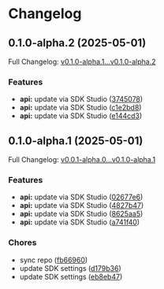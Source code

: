 # Changelog

## 0.1.0-alpha.2 (2025-05-01)

Full Changelog: [v0.1.0-alpha.1...v0.1.0-alpha.2](https://github.com/postgrid/postgrid-node/compare/v0.1.0-alpha.1...v0.1.0-alpha.2)

### Features

* **api:** update via SDK Studio ([3745078](https://github.com/postgrid/postgrid-node/commit/3745078a44541176ddfc903de912d43c13b0a4ab))
* **api:** update via SDK Studio ([c1e2bd8](https://github.com/postgrid/postgrid-node/commit/c1e2bd8d18e94f74fc35ca456b6ef231943c78e9))
* **api:** update via SDK Studio ([e144cd3](https://github.com/postgrid/postgrid-node/commit/e144cd3dc698aa550261d1b9e57d17262957e8fa))

## 0.1.0-alpha.1 (2025-05-01)

Full Changelog: [v0.0.1-alpha.0...v0.1.0-alpha.1](https://github.com/postgrid/postgrid-node/compare/v0.0.1-alpha.0...v0.1.0-alpha.1)

### Features

* **api:** update via SDK Studio ([02677e6](https://github.com/postgrid/postgrid-node/commit/02677e6f7c7a288cd737e468c008b9e46d6b6432))
* **api:** update via SDK Studio ([4827b47](https://github.com/postgrid/postgrid-node/commit/4827b4756afe280355694410776e3319e32b2c70))
* **api:** update via SDK Studio ([8625aa5](https://github.com/postgrid/postgrid-node/commit/8625aa580e9bb220deb349250cf0e3dc88740af3))
* **api:** update via SDK Studio ([a741f40](https://github.com/postgrid/postgrid-node/commit/a741f40fb52f31afc096871fa5f2484065f5d3f2))


### Chores

* sync repo ([fb66960](https://github.com/postgrid/postgrid-node/commit/fb6696033481a7a9c4a645ad40b2d1332f5e5f65))
* update SDK settings ([d179b36](https://github.com/postgrid/postgrid-node/commit/d179b360acddd7141480fc6c4f61be4a6f93b2ef))
* update SDK settings ([eb8eb47](https://github.com/postgrid/postgrid-node/commit/eb8eb47d0d1a4b66d91d310240bbe52360b43431))
